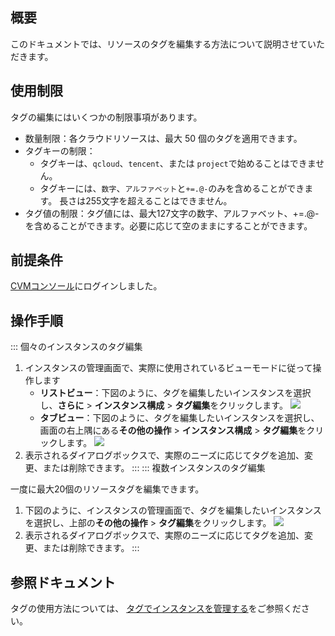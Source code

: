 ## 概要
このドキュメントでは、リソースのタグを編集する方法について説明させていただきます。

## 使用制限

タグの編集にはいくつかの制限事項があります。
- 数量制限：各クラウドリソースは、最大 50 個のタグを適用できます。
- タグキーの制限：
  - タグキーは、`qcloud`、`tencent`、または `project`で始めることはできません。
  - タグキーには、`数字`、`アルファベット`と`+=.@-`のみを含めることができます。 長さは255文字を超えることはできません。
- タグ値の制限：タグ値には、最大127文字の数字、アルファベット、+=.@- を含めることができます。必要に応じて空のままにすることができます。


##  前提条件
[CVMコンソール](https://console.cloud.tencent.com/cvm)にログインしました。

## 操作手順

<dx-tabs>
::: 個々のインスタンスのタグ編集

1. インスタンスの管理画面で、実際に使用されているビューモードに従って操作します
   - **リストビュー**：下図のように、タグを編集したいインスタンスを選択し、**さらに** &gt; **インスタンス構成** &gt; **タグ編集**をクリックします。
   ![](https://qcloudimg.tencent-cloud.cn/raw/7f5ff3c9a726569805f3d085ffd8f8dd.png)
   - **タブビュー**：下図のように、タグを編集したいインスタンスを選択し、画面の右上隅にある**その他の操作** &gt; **インスタンス構成** &gt; **タグ編集**をクリックします。
   ![](https://qcloudimg.tencent-cloud.cn/raw/e558f115b9e41be9afd18c7649c9a823.png)
2. 表示されるダイアログボックスで、実際のニーズに応じてタグを追加、変更、または削除できます。
:::
::: 複数インスタンスのタグ編集


<dx-alert infotype="explain" title="">
一度に最大20個のリソースタグを編集できます。
</dx-alert>


1. 下図のように、インスタンスの管理画面で、タグを編集したいインスタンスを選択し、上部の**その他の操作** &gt; **タグ編集**をクリックします。
![](https://qcloudimg.tencent-cloud.cn/raw/d07d2ab7830b9f4431bd23826892938c.png)
2. 表示されるダイアログボックスで、実際のニーズに応じてタグを追加、変更、または削除できます。
:::
</dx-tabs>

## 参照ドキュメント

タグの使用方法については、 [タグでインスタンスを管理する](https://intl.cloud.tencent.com/document/product/213/19548)をご参照ください。

